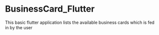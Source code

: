 # BusinessCard_Flutter
This basic flutter application lists the available business cards which is fed in by the user

